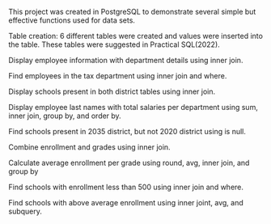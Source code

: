 This project was created in PostgreSQL to demonstrate several simple but effective functions used for data sets.

Table creation: 6 different tables were created and values were inserted into the table.  These tables were suggested in Practical SQL(2022).

Display employee information with department details using inner join.

Find employees in the tax department using inner join and where.

Display schools present in both district tables using inner join.

Display employee last names with total salaries per department using sum, inner join, group by, and order by.

Find schools present in 2035 district, but not 2020 district using is null.

Combine enrollment and grades using inner join.

Calculate average enrollment per grade using round, avg, inner join, and group by

Find schools with enrollment less than 500 using inner join and where.

Find schools with above average enrollment using inner joint, avg, and subquery.  
